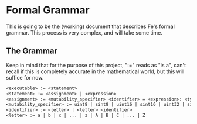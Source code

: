 # Formal Grammar
This is going to be the (working) document that describes Fe's formal grammar.
This process is very complex, and will take some time.

## The Grammar
Keep in mind that for the purpose of this project, ":=" reads as "is a", can't
recall if this is completely accurate in the mathematical world, but this will
suffice for now.

```txt
<executable> := <statement>
<statement> := <assignment> | <expression>
<assignment> := <mutability_specifier> <identifier> = <expression>: <type> <punctuation>
<mutability_specifier> := uint8 | sint8 | uint16 | sint16 | uint32 | sint32 | uint64 | sint64 | boolean | ssize | usize
<identifier> := <letter> | <letter> <identifier>
<letter> := a | b | c | ... | z | A | B | C | ... | Z
```
